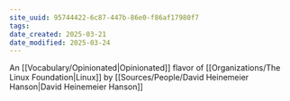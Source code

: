 ```yaml
---
site_uuid: 95744422-6c87-447b-86e0-f86af17980f7
tags:
date_created: 2025-03-21
date_modified: 2025-03-24
---
```


An [[Vocabulary/Opinionated|Opinionated]] flavor of [[Organizations/The Linux Foundation|Linux]] by [[Sources/People/David Heinemeier Hanson|David Heinemeier Hanson]]
